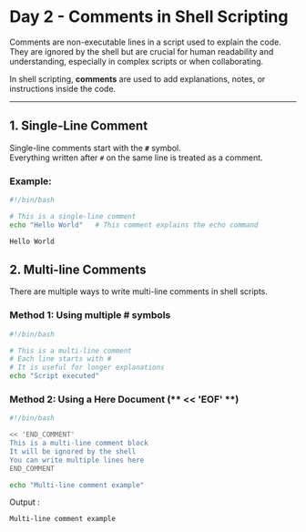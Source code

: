# Day 2 - Comments in Shell Scripting
Comments are non-executable lines in a script used to explain the code. They are ignored by the shell but are crucial for human readability and understanding,
especially in complex scripts or when collaborating.

In shell scripting, **comments** are used to add explanations, notes, or instructions inside the code.  

---

## 1. Single-Line Comment
Single-line comments start with the **`#`** symbol.  
Everything written after `#` on the same line is treated as a comment.

### Example:
```bash
#!/bin/bash

# This is a single-line comment
echo "Hello World"   # This comment explains the echo command
```

```bash
Hello World
```
## 2. Multi-line Comments

There are multiple ways to write multi-line comments in shell scripts.

### Method 1: Using multiple # symbols

```bash
#!/bin/bash

# This is a multi-line comment
# Each line starts with #
# It is useful for longer explanations
echo "Script executed"
```
### Method 2: Using a Here Document (** << 'EOF' **)

```bash
#!/bin/bash

<< 'END_COMMENT'
This is a multi-line comment block
It will be ignored by the shell
You can write multiple lines here
END_COMMENT

echo "Multi-line comment example"
```
Output :

```bash
Multi-line comment example
```
